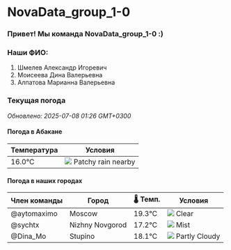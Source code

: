 # NovaData_group_1-0
### Привет! Мы команда NovaData_group_1-0 :)

### Наши ФИО:
1. Шмелев Александр Игоревич
2. Моисеева Дина Валерьевна
3. Алпатова Марианна Валерьевна

### Текущая погода
<!-- WEATHER:START -->
_Обновлено: 2025-07-08 01:26 GMT+0300_

#### Погода в Абакане

| Температура | Условия |
|-------------|----------|
| 16.0°C     | ![](https://cdn.weatherapi.com/weather/64x64/day/176.png) Patchy rain nearby |

#### Погода в наших городах

| Член команды  | Город               | 🌡️ Темп.  | Условия          |
|---------------|---------------------|-----------|--------------------|
| @aytomaximo    | Moscow              |   19.3°C | ![](https://cdn.weatherapi.com/weather/64x64/night/113.png) Clear        |
| @sychtx        | Nizhny Novgorod     |   17.2°C | ![](https://cdn.weatherapi.com/weather/64x64/night/143.png) Mist         |
| @Dina_Mo       | Stupino             |   18.1°C | ![](https://cdn.weatherapi.com/weather/64x64/night/116.png) Partly Cloudy |

<!-- WEATHER:END -->
